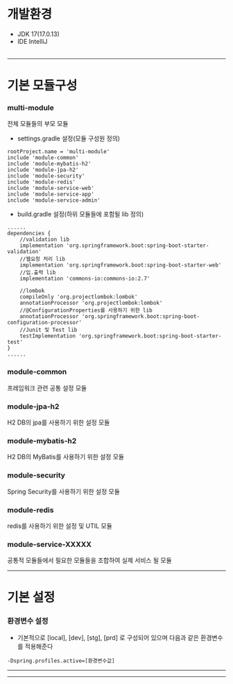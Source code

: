 
# 개발환경
+ JDK 17(17.0.13)
+ IDE IntelliJ
  <br/><br/>
- - -
# 기본 모듈구성
### multi-module
전체 모듈들의 부모 모듈
+ settings.gradle 설정(모듈 구성원 정의)
<pre><code>rootProject.name = 'multi-module'
include 'module-common'
include 'module-mybatis-h2'
include 'module-jpa-h2'
include 'module-security'
include 'module-redis'
include 'module-service-web'
include 'module-service-app'
include 'module-service-admin'
</code></pre>
+ build.gradle 설정(하위 모듈들에 포함될 lib 정의)
<pre><code>......
dependencies {
    //validation lib
    implementation 'org.springframework.boot:spring-boot-starter-validation'
    //웹요청 처리 lib
    implementation 'org.springframework.boot:spring-boot-starter-web'
    //입.출력 lib
    implementation 'commons-io:commons-io:2.7'

    //lombok
    compileOnly 'org.projectlombok:lombok'
    annotationProcessor 'org.projectlombok:lombok'
    //@ConfigurationProperties를 사용하기 위한 lib
    annotationProcessor 'org.springframework.boot:spring-boot-configuration-processor'
    //Junit 및 Test lib
    testImplementation 'org.springframework.boot:spring-boot-starter-test'
}
......
</code></pre>
### module-common
프레임워크 관련 공통 설정 모듈
### module-jpa-h2
H2 DB의 jpa를 사용하기 위한 설정 모듈
### module-mybatis-h2
H2 DB의 MyBatis를 사용하기 위한 설정 모듈
### module-security
Spring Security를 사용하기 위한 설정 모듈
### module-redis
redis를 사용하기 위한 설정 및 UTIL 모듈
### module-service-XXXXX
공통적 모듈들에서 필요한 모듈들을 조합하여 실제 서비스 될 모듈 
- - -
# 기본 설정
### 환경변수 설정
+ 기본적으로 [local], [dev], [stg], [prd] 로 구성되어 있으며 다음과 같은 환경변수를 적용해준다
<pre><code>-Dspring.profiles.active=[환경변수값]</code></pre>
- - -
- - -